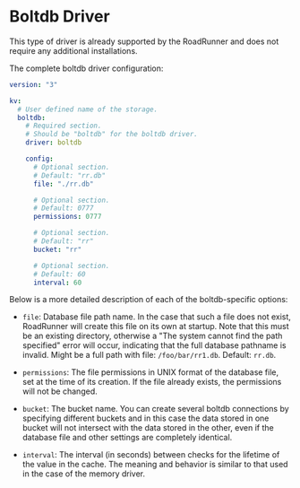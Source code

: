# Boltdb Driver

This type of driver is already supported by the RoadRunner and does not require
any additional installations.

The complete boltdb driver configuration:

```yaml
version: "3"

kv:
  # User defined name of the storage.
  boltdb:
    # Required section.
    # Should be "boltdb" for the boltdb driver.
    driver: boltdb

    config:
      # Optional section.
      # Default: "rr.db"
      file: "./rr.db"

      # Optional section.
      # Default: 0777
      permissions: 0777

      # Optional section.
      # Default: "rr"
      bucket: "rr"

      # Optional section.
      # Default: 60
      interval: 60
```

Below is a more detailed description of each of the boltdb-specific options:

- `file`: Database file path name. In the case that such a file does not
  exist, RoadRunner will create this file on its own at startup. Note that this
  must be an existing directory, otherwise a "The system cannot find the path
  specified" error will occur, indicating that the full database pathname is
  invalid. Might be a full path with file: `/foo/bar/rr1.db`. Default: `rr.db`.

- `permissions`: The file permissions in UNIX format of the database file, set
  at the time of its creation. If the file already exists, the permissions will
  not be changed.

- `bucket`: The bucket name. You can create several boltdb connections by
  specifying different buckets and in this case the data stored in one bucket will
  not intersect with the data stored in the other, even if the database file and
  other settings are completely identical.

- `interval`: The interval (in seconds) between checks for the lifetime of the
  value in the cache. The meaning and behavior is similar to that used in the
  case of the memory driver.
